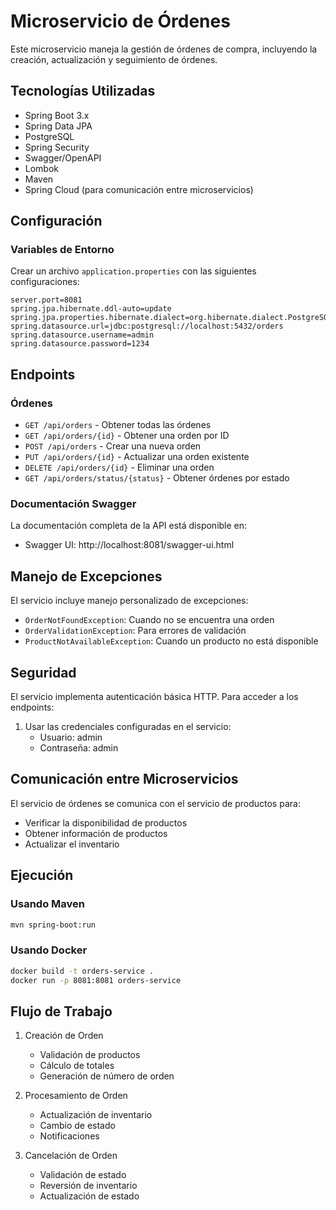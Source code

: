 # Microservicio de Órdenes

Este microservicio maneja la gestión de órdenes de compra, incluyendo la creación, actualización y seguimiento de órdenes.

## Tecnologías Utilizadas

- Spring Boot 3.x
- Spring Data JPA
- PostgreSQL
- Spring Security
- Swagger/OpenAPI
- Lombok
- Maven
- Spring Cloud (para comunicación entre microservicios)

## Configuración

### Variables de Entorno

Crear un archivo `application.properties` con las siguientes configuraciones:

```properties
server.port=8081
spring.jpa.hibernate.ddl-auto=update
spring.jpa.properties.hibernate.dialect=org.hibernate.dialect.PostgreSQLDialect
spring.datasource.url=jdbc:postgresql://localhost:5432/orders
spring.datasource.username=admin
spring.datasource.password=1234
```

## Endpoints

### Órdenes

- `GET /api/orders` - Obtener todas las órdenes
- `GET /api/orders/{id}` - Obtener una orden por ID
- `POST /api/orders` - Crear una nueva orden
- `PUT /api/orders/{id}` - Actualizar una orden existente
- `DELETE /api/orders/{id}` - Eliminar una orden
- `GET /api/orders/status/{status}` - Obtener órdenes por estado

### Documentación Swagger

La documentación completa de la API está disponible en:
- Swagger UI: http://localhost:8081/swagger-ui.html

## Manejo de Excepciones

El servicio incluye manejo personalizado de excepciones:

- `OrderNotFoundException`: Cuando no se encuentra una orden
- `OrderValidationException`: Para errores de validación
- `ProductNotAvailableException`: Cuando un producto no está disponible

## Seguridad

El servicio implementa autenticación básica HTTP. Para acceder a los endpoints:

1. Usar las credenciales configuradas en el servicio:
   - Usuario: admin
   - Contraseña: admin

## Comunicación entre Microservicios

El servicio de órdenes se comunica con el servicio de productos para:
- Verificar la disponibilidad de productos
- Obtener información de productos
- Actualizar el inventario

## Ejecución

### Usando Maven
```bash
mvn spring-boot:run
```

### Usando Docker
```bash
docker build -t orders-service .
docker run -p 8081:8081 orders-service
```

## Flujo de Trabajo

1. Creación de Orden
   - Validación de productos
   - Cálculo de totales
   - Generación de número de orden

2. Procesamiento de Orden
   - Actualización de inventario
   - Cambio de estado
   - Notificaciones

3. Cancelación de Orden
   - Validación de estado
   - Reversión de inventario
   - Actualización de estado 